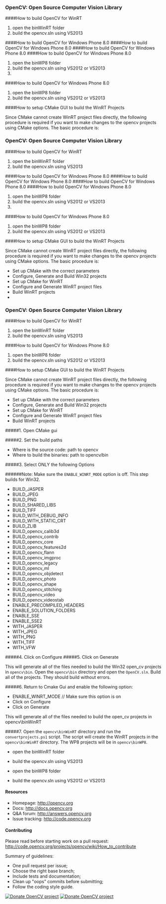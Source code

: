 ### OpenCV: Open Source Computer Vision Library

####How to build OpenCV for WinRT
1. open the binWinRT folder
2. build the opencv.sln using VS2013

####How to build OpenCV for Windows Phone 8.0
####How to build OpenCV for Windows Phone 8.0
####How to build OpenCV for Windows Phone 8.0
####How to build OpenCV for Windows Phone 8.0
1. open the binWP8 folder
2. build the opencv.sln using VS2012 or VS2013
3. 
####How to build OpenCV for Windows Phone 8.0
1. open the binWP8 folder
2. build the opencv.sln using VS2012 or VS2013



####How to setup CMake GUI to build the WinRT Projects

Since CMake cannot create WinRT project files directly, the following procedure is required if you want to make changes to the opencv projects using CMake options. The basic procedure is:


### OpenCV: Open Source Computer Vision Library

####How to build OpenCV for WinRT
1. open the binWinRT folder
2. build the opencv.sln using VS2013

####How to build OpenCV for Windows Phone 8.0
####How to build OpenCV for Windows Phone 8.0
####How to build OpenCV for Windows Phone 8.0
####How to build OpenCV for Windows Phone 8.0
1. open the binWP8 folder
2. build the opencv.sln using VS2012 or VS2013
3. 
####How to build OpenCV for Windows Phone 8.0
1. open the binWP8 folder
2. build the opencv.sln using VS2012 or VS2013



####How to setup CMake GUI to build the WinRT Projects

Since CMake cannot create WinRT project files directly, the following procedure is required if you want to make changes to the opencv projects using CMake options. The basic procedure is:




* Set up CMake with the correct parameters
* Configure, Generate and Build Win32 projects
* Set up CMake for WinRT
* Configure and Generate WinRT project files
* Build WinRT projects
* 
### OpenCV: Open Source Computer Vision Library

####How to build OpenCV for WinRT
1. open the binWinRT folder
2. build the opencv.sln using VS2013

####How to build OpenCV for Windows Phone 8.0
1. open the binWP8 folder
2. build the opencv.sln using VS2012 or VS2013



####How to setup CMake GUI to build the WinRT Projects

Since CMake cannot create WinRT project files directly, the following procedure is required if you want to make changes to the opencv projects using CMake options. The basic procedure is:

* Set up CMake with the correct parameters
* Configure, Generate and Build Win32 projects
* Set up CMake for WinRT
* Configure and Generate WinRT project files
* Build WinRT projects

#####1. Open CMake gui

#####2. Set the build paths
* Where is the source code: path to opencv
* Where to build the binaries: path to opencv/bin

#####3. Select ONLY the following Options

######Note: Make sure the ```ENABLE_WINRT_MODE```	option is off. This step builds for Win32.

* BUILD_JASPER
* BUILD_JPEG
* BUILD_PNG
* BUILD_SHARED_LIBS
* BUILD_TIFF
* BUILD_WITH_DEBUG_INFO
* BUILD_WITH_STATIC_CRT
* BUILD_ZLIB
* BUILD_opencv_calib3d
* BUILD_opencv_contrib
* BUILD_opencv_core
* BUILD_opencv_features2d
* BUILD_opencv_flann
* BUILD_opencv_imgproc
* BUILD_opencv_legacy
* BUILD_opencv_ml
* BUILD_opencv_objdetect
* BUILD_opencv_photo
* BUILD_opencv_shape
* BUILD_opencv_stitching
* BUILD_opencv_video
* BUILD_opencv_videostab
* ENABLE_PRECOMPILED_HEADERS
* ENABLE_SOLUTION_FOLDERS
* ENABLE_SSE
* ENABLE_SSE2
* WITH_JASPER
* WITH_JPEG
* WITH_PNG
* WITH_TIFF
* WITH_VFW

#####4. Click on Configure
#####5. Click on Generate

This will generate all of the files needed to build the Win32 open_cv projects in ```opencv\bin```. Open the ```opencv\bin``` directory and open the ```OpenCV.sln```. Build all of the projects. They should build without errors.

#####6. Return to Cmake Gui and enable the following option:

* ENABLE_WINRT_MODE	// Make sure this option is on
* Click on Configure
* Click on Generate

This will generate all of the files needed to build the open_cv projects in opencv\binWinRT

#####7. Open the ```opencv\binWinRT``` directory and run the ```convertprojects.ps1``` script. The script will create the WinRT projects in the ```opencv\binWinRT``` directory. The WP8 projects will be in ```opencv\binWP8```.


* open the binWinRT folder
* build the opencv.sln using VS2013


* open the binWP8 folder
* build the opencv.sln using VS2012 or VS2013

#### Resources

* Homepage: <http://opencv.org>
* Docs: <http://docs.opencv.org>
* Q&A forum: <http://answers.opencv.org>
* Issue tracking: <http://code.opencv.org>

#### Contributing

Please read before starting work on a pull request: <http://code.opencv.org/projects/opencv/wiki/How_to_contribute>

Summary of guidelines:

* One pull request per issue;
* Choose the right base branch;
* Include tests and documentation;
* Clean up "oops" commits before submitting;
* Follow the coding style guide.

[![Donate OpenCV project](http://opencv.org/wp-content/uploads/2013/07/gittip1.png)](https://www.gittip.com/OpenCV/)
[![Donate OpenCV project](http://opencv.org/wp-content/uploads/2013/07/paypal-donate-button.png)](https://www.paypal.com/cgi-bin/webscr?item_name=Donation+to+OpenCV&cmd=_donations&business=accountant%40opencv.org)
